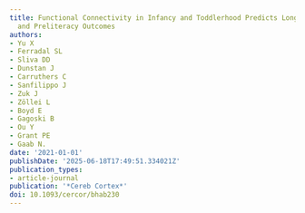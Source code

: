 ```yaml
---
title: Functional Connectivity in Infancy and Toddlerhood Predicts Long-Term Language
  and Preliteracy Outcomes
authors:
- Yu X
- Ferradal SL
- Sliva DD
- Dunstan J
- Carruthers C
- Sanfilippo J
- Zuk J
- Zöllei L
- Boyd E
- Gagoski B
- Ou Y
- Grant PE
- Gaab N.
date: '2021-01-01'
publishDate: '2025-06-18T17:49:51.334021Z'
publication_types:
- article-journal
publication: '*Cereb Cortex*'
doi: 10.1093/cercor/bhab230
---
```

